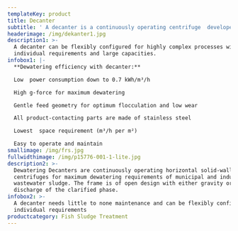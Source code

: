 ```yaml
---
templateKey: product
title: Decanter
subtitle: ' A decanter is a continuously operating centrifuge  developed specifically for the requirements of sludge (pre-) dewatering. '
headerimage: /img/dekanter1.jpg
description1: >-
  A decanter can be flexibly configured for highly complex processes with
  individual requirements and large capacities.
infobox1: |-
  **Dewatering efficiency with decanter:**

  Low  power consumption down to 0.7 kWh/m³/h

  High g-force for maximum dewatering 

  Gentle feed geometry for optimum flocculation and low wear 

  All product-contacting parts are made of stainless steel 

  Lowest  space requirement (m³/h per m²)

  Easy to operate and maintain
smallimage: /img/frs.jpg
fullwidthimage: /img/p15776-001-1-lite.jpg
description2: >-
  Dewatering Decanters are continuously operating horizontal solid-wall bowl
  centrifuges for maximum dewatering requirements of municipal and industrial
  wastewater sludge. The frame is of open design with either gravity or pressure
  discharge of the clarified phase.
infobox2: >-
  A decanter needs little to none maintenance and can be flexibly configured for
  individual requirements
productcategory: Fish Sludge Treatment
---
```


